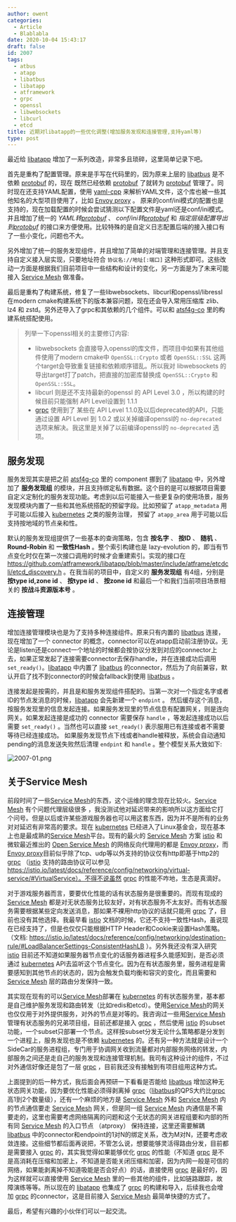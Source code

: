```yaml
---
author: owent
categories:
  - Article
  - Blablabla
date: 2020-10-04 15:43:17
draft: false
id: 2007
tags: 
  - atbus
  - atapp
  - libatbus
  - libatapp
  - atframework
  - grpc
  - openssl
  - libwebsockets
  - libcurl
  - etcd
title: 近期对libatapp的一些优化调整(增加服务发现和连接管理,支持yaml等)
type: post
---
```


最近给 [libatapp][6] 增加了一系列改造，非常多且琐碎，这里简单记录下吧。

首先是重构了配置管理。原来是手写在代码里的，因为原来上层的 [libatbus][5] 是不依赖 [protobuf][10] 的，现在 既然已经依赖 [protobuf][10] 了就转为 [protobuf][10] 管理了。同时现在还支持YAML配置，使用 [yaml-cpp][9] 来解析YAML文件，这个库也被一些其他知名的大型项目使用了，比如 [Envoy proxy][1] 。 原来的conf/ini模式的配置也是支持的，现在加载配置的时候会尝试猜测以下配置文件是yaml还是conf/ini模式。 并且增加了统一的 *YAML转[protobuf][10]* 、 *conf/ini转[protobuf][10]* 和 *指定层级配置导出到[protobuf][10]* 的接口来方便使用。比较特殊的是自定义日志配置后端的接入接口有了一些小变化，问题也不大。

另外增加了统一的服务发现组件，并且增加了简单的对端管理和连接管理。并且支持自定义接入层实现，只要地址符合 ```协议名://地址[:端口]``` 这种形式即可。这些改动一方面是根据我们目前项目中一些结构和设计的变化，另一方面是为了未来可能接入 [Service Mesh][8] 做准备。

最后是重构了构建系统，修复了一些libwebsockets、libcurl和openssl/libressl在modern cmake构建系统下的版本兼容问题，现在还会导入常用压缩库 zlib、lz4 和 zstd。另外还导入了grpc和其依赖的几个组件。可以和 [atsf4g-co][7] 里的构建系统搭配使用。

> 列举一下openssl相关的主要修订内容:
> 
> + libwebsockets 会直接导入openssl的库文件，而项目中如果有其他组件使用了modern cmake中 ```OpenSSL::Crypto``` 或者 ```OpenSSL::SSL``` 这两个target会导致重复链接和依赖顺序错乱。所以我对 libwebsockets 的导出target打了patch，把直接的加密库替换成 ```OpenSSL::Crypto``` 和 ```OpenSSL::SSL```。
> + libcurl 则是还不支持最新的openssl 的 API Level 3.0 ，所以构建的时候目前只能强制 API Level设置到 1.1.1
> + [grpc][11] 使用到了 某些在 API Level 1.1.0及以后deprecated的API，只能通过设置 API Level 到 1.0.2 或以关掉编译openssl的 ```no-deprecated``` 选项来解决。我这里是关掉了以前编译openssl的 ```no-deprecated``` 选项。

## 服务发现

服务发现其实是把之前 [atsf4g-co][7] 里的 component 挪到了 [libatapp][6] 中，另外增加了 **服务发现组** 的模块，并且支持绑定私有数据。这个目的是可以根据项目需要自定义定制化的服务发现功能。考虑到以后可能接入一些更复杂的使用场景，服务发现模块内置了一些和其他系统搭配的预留字段。比如预留了 ```atapp_metadata``` 用于可能以后接入 [kubernetes][2] 之类的服务治理， 预留了 ```atapp_area``` 用于可能以后支持按地域的节点亲和性。

默认的服务发现组提供了一些基本的查询策略，包含 **按名字** 、 **按ID** 、 **随机** 、 **Round-Robin** 和 **一致性Hash** 。整个索引构建也是 lazy-evolution 的，即当有节点变化时仅在第一次接口调用的时候才会重建索引。实现的接口在 https://github.com/atframework/libatapp/blob/master/include/atframe/etcdcli/etcd_discovery.h 。在我当前的项目中，自定义的 **服务发现组** 有4组，分别是 **按type id,zone id** 、 **按type id**  、 **按zone id** 和最后一个和我们当前项目场景相关的 **按战斗资源版本号** 。


## 连接管理

增加连接管理模块也是为了支持多种连接组件。原来只有内置的 [libatbus][5] 连接，现在增加了一个 connector 的概念，connector可以在atapp启动前注册协议。无论是listen还是connect一个地址的时候都会按协议分发到对应的connector上去，如果正常发起了连接需要connector去保存handle，并在连接成功后调用 ```set_ready()```。[libatapp][6] 中内置了 [libatbus][5] 的connector，然后为了向前兼容，默认开启了找不到connector的时候会fallback到使用 [libatbus][5] 。

连接发起是按需的，并且是和服务发现组件搭配的。当第一次对一个指定名字或者ID的节点发消息的时候，[libatapp][6] 会先新建一个 ```endpint``` 。 然后缓存这个消息，按服务发现里的信息发起连接。如果服务发现里的节点信息有配置网关，则是连向网关。如果发起连接是成功的 connector 需要保存 ```handle``` ，等发起连接成功以后需要 ```set_ready()``` 。当然也可以直接 ```set_ready()``` 表示服用已有连接或者不需要等待已经连接成功。 如果服务发现节点下线或者handle被释放，系统会自动通知pending的消息发送失败然后清理 ```endpint``` 和 ```handle``` 。整个模型关系大致如下:

![2007-01.png](2007-01.png)

## 关于Service Mesh

前段时间了一些[Service Mesh][8]的东西，这个运维的理念现在比较火。[Service Mesh][8] 有个问题代理层级很多 ，我没测试他对延迟带来的影响所以这方面给它打个问号。但是以后或许某些游戏服务器也可以用这套东西，因为并不是所有的业务对对延迟有非常高的要求。现在 [kubernetes][2] 已经进入了Linux基金会，现在基本上也是最成熟的[Service Mesh][8]平台。现有的最火的 [Service Mesh][8] 方案 [istio][3] 和 微软最近推出的 [Open Service Mesh][4] 的网络反向代理用的都是 [Envoy proxy][1]，而[Envoy proxy][1]目前似乎除了tcp、udp等以外支持的协议仅有http即基于http2的 [grpc][11] （[istio][3] 支持的路由协议可以参见 https://istio.io/latest/docs/reference/config/networking/virtual-service/#VirtualService）。不得不说虽然 [grpc][11] 的性能不咋地，生态是真滴好。

对于游戏服务器而言，要要优化性能的话有状态服务是很重要的。而现有现成的 [Service Mesh][8] 都是对无状态服务比较友好，对有状态服务不太友好。而有状态服务需要根据某些定向发送消息，那如果不裸用http协议的话就只能用 [grpc][11] 了，目前也没有其他选择。我最早看 [istio][3] 文档的时候，它还不支持一致性Hash，虽说现在已经支持了，但是也仅仅只能根据HTTP Header和Cookie来设置Hash策略。（文档: https://istio.io/latest/docs/reference/config/networking/destination-rule/#LoadBalancerSettings-ConsistentHashLB ）。另外我还没有深入研究 [istio][3] 目前还不知道如果服务器节点变化的话服务器进程多久能感知到，是否必须通过 [kubernetes][2] API去监听这个节点变化。因为在有状态服务里，服务进程是需要感知到其他节点的状态的，因为会触发负载均衡和容灾的变化，而且需要和 [Service Mesh][8] 层的路由分发保持一致。

其实现在现有的可以[Service Mesh][8]部署在 [kubernetes][2] 的有状态服务里，基本都是自己维护服务发现和路由转发（比如redis和etcd）。使用[Service Mesh][8]的网关也仅仅用于对外提供服务，对外的节点是对等的。我咨询过一些用[Service Mesh][8]管理有状态服务的兄弟项目组，目前还都是接入 [grpc][11] ，然后使用 [istio][3] 的subset功能，一个subset只部署一个节点。这样按subset分发无论什么策略都是分发到一个进程上，服务发现也是不依赖 [kubernetes][2] 的。还有另一种方法就是设计一个SideCar的服务进程组，专门用于协调网关收到流量都对内部服务网络的转发，内部服务之间还是走自己的服务发现和连接管理机制。我司有这种设计的组件，不过对外通信好像还是包了一层 [grpc][11] ，目前我还没有接触到有项目组用这种方式。

上面提到的后一种方式，我后面会再预研一下看看是否能给 [libatbus][5] 增加这种无状态网关功能，因为要优化性能必须得剥离掉 [grpc][11]（[libatbus][5]的QPS大约比[grpc][11]高1到2个数量级），还有一个麻烦的地方是 [Service Mesh][8] 外和 [Service Mesh][8] 内的节点通信要走 [Service Mesh][8] 网关，但是同一组 [Service Mesh][8] 内通信是不需要走的，这里也需要考虑网络隔离的问题和这个无状态的网关进程组要和内部的所有同 [Service Mesh][8] 的入口节点 （atproxy） 保持连接，这里还需要解耦 [libatbus][5] 中的connector和endpoint的1对N的绑定关系，改为M对N，还要考虑收敛连接。这些细节都后面再说把，不管怎么说，想要能够灵活得路由分发，目前都是需要接入 [grpc][11] 的，其实我觉得如果能够优化 [grpc][11] 的性能（不知道 [grpc][11] 是不是高消耗在压缩和加密上，不知道是否能关闭压缩和加密，因为内网一般是可信的网络，如果能剥离掉不知道吸能是否会好点）的话，直接使用 [grpc][11] 是最好的，因为这样就可以直接使用 [Service Mesh][8] 里的一些其他的组件，比如链路跟踪，故障演练等等。所以现在的 [libatapp][6] 也集成了 [grpc][11] 的构建和导入，后续我也会增加 [grpc][11] 的connector，这是目前接入 [Service Mesh][8] 最简单快捷的方式了。

最后，希望有兴趣的小伙伴们可以一起交流。

[1]: https://www.envoyproxy.io/
[2]: https://kubernetes.io/
[3]: https://istio.io/
[4]: https://openservicemesh.io/
[5]: https://github.com/atframework/libatbus
[6]: https://github.com/atframework/libatapp
[7]: https://github.com/atframework/atsf4g-co
[8]: https://www.nginx.com/blog/what-is-a-service-mesh/
[9]: https://github.com/jbeder/yaml-cpp
[10]: https://github.com/protocolbuffers/protobuf
[11]: https://grpc.io/
